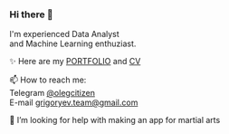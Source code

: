 ### Hi there 👋

I'm experienced Data Analyst  
and Machine Learning enthuziast.

✨ Here are my [PORTFOLIO](https://github.com/oleggrigoryev/public_projects) and [CV](https://github.com/oleggrigoryev/CV/blob/main/CV_DA_grigorev_eng_photo_Dec.2022.pdf)

📫 How to reach me:  
Telegram [@olegcitizen](https://t.me/olegcitizen)  
E-mail [grigoryev.team@gmail.com](mailto:grigoryev.team@gmail.com)  

📡  I’m looking for help with making an app for martial arts

[comment]: <> ( - 🔭 I’m currently working on ...)
[comment]: <> ( - 🌱 I’m currently learning )
